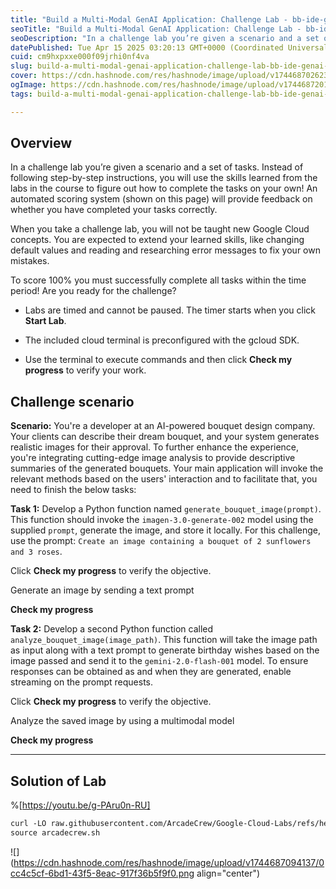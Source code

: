 ```yaml
---
title: "Build a Multi-Modal GenAI Application: Challenge Lab - bb-ide-genai-004"
seoTitle: "Build a Multi-Modal GenAI Application: Challenge Lab - bb-ide-genai-00"
seoDescription: "In a challenge lab you’re given a scenario and a set of tasks. Instead of following step-by-step instructions, you will use the skills learned from the labs"
datePublished: Tue Apr 15 2025 03:20:13 GMT+0000 (Coordinated Universal Time)
cuid: cm9hxpxxe000f09jrhi0nf4va
slug: build-a-multi-modal-genai-application-challenge-lab-bb-ide-genai-004
cover: https://cdn.hashnode.com/res/hashnode/image/upload/v1744687026234/187c4a6d-5b71-46d4-b7f9-dcff2eafa380.png
ogImage: https://cdn.hashnode.com/res/hashnode/image/upload/v1744687201484/d3b82b38-3ab4-4f55-ba12-b880c3d79b51.png
tags: build-a-multi-modal-genai-application-challenge-lab-bb-ide-genai-004, build-a-multi-modal-genai-application-challenge-lab, bb-ide-genai-004

---
```


## Overview

In a challenge lab you’re given a scenario and a set of tasks. Instead of following step-by-step instructions, you will use the skills learned from the labs in the course to figure out how to complete the tasks on your own! An automated scoring system (shown on this page) will provide feedback on whether you have completed your tasks correctly.

When you take a challenge lab, you will not be taught new Google Cloud concepts. You are expected to extend your learned skills, like changing default values and reading and researching error messages to fix your own mistakes.

To score 100% you must successfully complete all tasks within the time period! Are you ready for the challenge?

* Labs are timed and cannot be paused. The timer starts when you click **Start Lab**.
    
* The included cloud terminal is preconfigured with the gcloud SDK.
    
* Use the terminal to execute commands and then click **Check my progress** to verify your work.
    

## Challenge scenario

**Scenario:** You're a developer at an AI-powered bouquet design company. Your clients can describe their dream bouquet, and your system generates realistic images for their approval. To further enhance the experience, you're integrating cutting-edge image analysis to provide descriptive summaries of the generated bouquets. Your main application will invoke the relevant methods based on the users' interaction and to facilitate that, you need to finish the below tasks:

**Task 1:** Develop a Python function named `generate_bouquet_image(prompt)`. This function should invoke the `imagen-3.0-generate-002` model using the supplied `prompt`, generate the image, and store it locally. For this challenge, use the prompt: `Create an image containing a bouquet of 2 sunflowers and 3 roses`.

Click **Check my progress** to verify the objective.

Generate an image by sending a text prompt

**Check my progress**

**Task 2:** Develop a second Python function called `analyze_bouquet_image(image_path)`. This function will take the image path as input along with a text prompt to generate birthday wishes based on the image passed and send it to the `gemini-2.0-flash-001` model. To ensure responses can be obtained as and when they are generated, enable streaming on the prompt requests.

Click **Check my progress** to verify the objective.

Analyze the saved image by using a multimodal model

**Check my progress**

---

## Solution of Lab

%[https://youtu.be/g-PAru0n-RU] 

```apache
curl -LO raw.githubusercontent.com/ArcadeCrew/Google-Cloud-Labs/refs/heads/main/Build%20a%20Multi-Modal%20GenAI%20Application%20Challenge%20Lab/arcadecrew.sh
source arcadecrew.sh
```

![](https://cdn.hashnode.com/res/hashnode/image/upload/v1744687094137/0cc4c5cf-6bd1-43f5-8eac-917f36b5f9f0.png align="center")